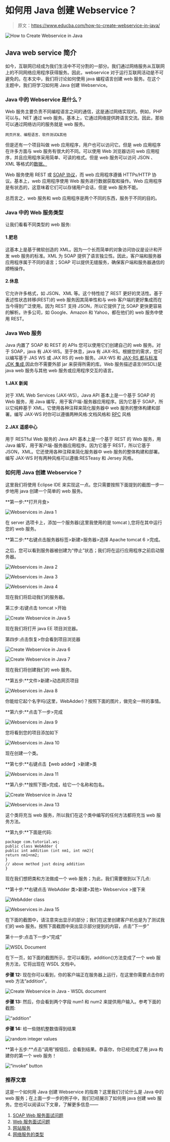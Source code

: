 # 如何用 Java 创建 Webservice？

> 原文：<https://www.educba.com/how-to-create-webservice-in-java/>

![How to Create Webservice in Java](img/c4e8c5d329b2433a6f3c091077e59b9d.png)



## Java web service 简介

如今，互联网已经成为我们生活中不可分割的一部分。我们通过网络服务从互联网上的不同网络应用程序获得服务。因此，webservice 对于运行互联网活动是不可避免的。在本文中，我们将讨论如何使用 java 编程语言创建 web 服务。在这个主题中，我们将学习如何用 Java 创建 Webservice。

### Java 中的 Webservice 是什么？

Web 服务主要负责不同编程语言之间的通信，这是通过网络实现的。例如，PHP 可以与。NET 通过 web 服务。基本上，它通过网络提供跨语言交流。因此，那些可以通过网络访问的服务就是 web 服务。

<small>网页开发、编程语言、软件测试&其他</small>

但是还有一个项目叫做 web 应用程序，用户也可以访问它。但是 web 应用程序在许多方面与 web 服务有很大的不同。可以使用 Web 浏览器访问 web 应用程序，并且应用程序采用简单、可读的格式。但是 web 服务可以访问 JSON 、XML 等格式的[数据。](https://www.educba.com/what-is-json/)

Web 服务使用 REST 或 [SOAP 协议](https://www.educba.com/what-is-soap/)，而 web 应用程序遵循 HTTPs/HTTP 协议。基本上，web 应用程序使用 Web 服务进行数据获取和操作。Web 应用程序是有状态的，这意味着它们可以存储用户会话，但是 web 服务不能。

总而言之，web 服务和 web 应用程序是两个不同的东西，服务于不同的目的。

### Java 中的 Web 服务类型

让我们看看不同类型的 web 服务:

#### 1.肥皂

这基本上是基于微软创造的 XML。因为一个长而简单的对象访问协议是设计和开发 web 服务的标准。XML 为 SOAP 提供了语言独立性。因此，客户端和服务器应用程序属于不同的语言；SOAP 可以提供无缝服务，确保客户端和服务器通信的顺畅操作。

#### 2.休息

它允许许多格式，如 JSON、XML 等。这个特性给了 REST 更好的灵活性。基于表述性状态转移(REST)的 web 服务因其简单性和与 web 客户端的更好集成而在当今得到广泛使用。因为 REST 支持 JSON，所以它提供了比 SOAP 更快更容易的解析。许多公司，如 Google、Amazon 和 Yahoo，都在他们的 web 服务中使用 REST。

### Java Web 服务

Java 内置了 SOAP 和 REST 的 APIs 您可以使用它们创建自己的 web 服务。对于 SOAP，java 有 JAX-WS。至于休息，java 有 JAX-RS。根据您的需求，您可以编写基于 JAS WS 或 JAX RS 的 web 服务。JAX-WS 和 [JAX-RS 都与标准 JDK 集成](https://www.educba.com/jax-rs/),因此你不需要外部 jar 来获得所需的库。Web 服务描述语言(WSDL)是 java web 服务与其他 web 服务或应用程序交互的语言。

#### 1.JAX 新闻

对于 XML Web Services (JAX-WS)，Java API 基本上是一个基于 SOAP 的 Web 服务，用 Java 编写，用于客户端-服务器应用程序。因为它基于 SOAP，所以它纯粹基于 XML。它使用各种注释来简化服务器中 web 服务的整体构建和部署。编写 JAX-WS 时你可以遵循两种风格:文档风格和 [RPC](https://www.educba.com/what-is-rpc/) 风格

#### 2.JAX 遥感中心

用于 RESTful Web 服务的 Java API 基本上是一个基于 REST 的 Web 服务，用 Java 编写，用于客户端-服务器应用程序。因为它基于 REST，所以它基于 JSON，XML。它还使用各种注释来简化服务器中 web 服务的整体构建和部署。编写 JAX-WS 时有两种风格可以遵循:RESTeasy 和 Jersey 风格。

### 如何用 Java 创建 Webservice？

这里我们将使用 Eclipse IDE 来实现这一点。您只需要按照下面提到的截图一步一步地用 java 创建一个简单的 web 服务。

**第一步:**打开月食>

![Webservices in Java 1](img/f905c2dc062b6c7a157dc9823753d1e4.png)



在 server 选项卡上，添加一个服务器(这里我使用的是 tomcat ),您将在其中运行您的 web 服务。

**第二步:**右键点击服务器标签>新建>服务器>选择 Apache tomcat 6 >完成。

之后，您可以看到服务器被创建为“停止”状态；我们将在运行应用程序之前启动服务器。

![Webservices in Java 2](img/0b3309257c8a76206db1a637e85d69da.png)



![Webservices in Java 3](img/51fbd4e182c6c0a5404cdb89368dcb30.png)



![Webservices in Java 4](img/be393e5a08cdc6174f23791fe70e60da.png)



现在我们将启动我们的服务器。

第三步:右键点击 tomcat >开始

![Create Webservice in Java 5](img/59519782b1a50188c6d5b9c6468e9ee9.png)



现在我们将打开 java EE 项目浏览器。

第四步:点击恢复>你会看到项目浏览器

![Create Webservice in Java 6](img/2fac4f53cc63287944f86ce84b0eba53.png)



![Create Webservice in Java 7](img/9a36b26d6fbf7ea76ed61622a3f4ebe0.png)



现在我们将创建我们的 web 服务。

**第五步:**文件>新建>动态网页项目

![Webservices in Java 8](img/44a1e10dd14f3d02d9da13129c1f19f2.png)



你能给它起个名字吗(这里，WebAdder)？按照下面的图片，做完全一样的事情。

**第六步:**点击下一步>完成

![Webservices in Java 9](img/68e0748eeeaa83bdb4bee1999ef252ec.png)



您将看到您的项目添加如下

![Webservices in Java 10](img/03843458376155e0f9efe25ebaab4e70.png)



现在创建一个类。

**第七步:**右键点击【web adder】>新建>类

![Webservices in Java 11](img/8c0b5c2e8de9ec0b164234f67b3ced08.png)



**第八步:**按照下图>完成，给它一个名称和包名。

![Create Webservice in Java 12](img/a519c49b001b7947c6fd1bd070dfd6c6.png)



![Webservices in Java 13](img/c4ba3ea6c204b20c5d221945f9af9ed0.png)



这个类将充当 web 服务，所以我们在这个类中编写的任何方法都将充当 web 服务方法。

**第九步:**下面是代码:

```
package com.tutorial.ws;
public class WebAdder {
public int addition (int nm1, int nm2){
return nm1+nm2;
}
// above method just doing addition
}
```

现在我们想把类和方法做成一个 web 服务；为此，我们需要做到以下几点:

**第十步:**右键点击 WebAdder 类>新建>其他> Webservice >接下来

![WebAdder class](img/e3f17c35028346d10bfaa30a928e20a5.png)



![Webservices in Java 15](img/d7c9fda33b35d7a1968f5e05f4849bbc.png)



在下面的截图中，请注意突出显示的部分；我们在这里创建客户机也是为了测试我们的 web 服务。按照下面截图中突出显示部分提到的内容，点击“下一步”

第十一步:点击下一步>“完成”

![WSDL Document](img/65a5870f7840daefaa89a90d0bbd549b.png)



在下一页，如下面的截图所示，您可以看到，addition()方法变成了一个 web 服务方法，它将出现在 WSDL 文档中。

**步骤 12:** 现在你可以看到，你的客户端正在服务器上运行，在这里你需要点击你的 web 方法“addition”，

![Create Webservice in Java - WSDL document](img/68c384a2cae7b6a6e36867452fe4150b.png)



**步骤 13:** 然后，你会看到两个字段 num1 和 num2 来提供用户输入。参考下面的截图:

![“addition”](img/27acb7006d7ab6d496b6c61639a41e9f.png)



**步骤 14:** 给一些随机整数值得到结果

![random integer values](img/77e99dfb5252b42d636990423fec4f6a.png)



**第十五步:**点击“调用”按钮后，会看到结果。恭喜你，你已经完成了用 java 构建你的第一个 web 服务！

![“invoke” button](img/17ece9ed8b21724a763a39448b36efd3.png)



### 推荐文章

这是一个如何用 Java 创建 Webservice 的指南？这里我们讨论什么是 Java 中的 web 服务；在上面一步一步的例子中，我们已经展示了如何用 java 创建 web 服务。您也可以阅读以下文章，了解更多信息——

1.  [SOAP Web 服务面试问题](https://www.educba.com/soap-web-services-interview-questions/)
2.  [Web 服务面试问题](https://www.educba.com/web-services-interview-questions/)
3.  [网站服务](https://www.educba.com/website-services/)
4.  [网络服务的类型](https://www.educba.com/types-of-web-services/)





